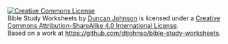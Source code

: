 [![Creative Commons
License](https://i.creativecommons.org/l/by-sa/4.0/88x31.png)](http://creativecommons.org/licenses/by-sa/4.0/)\
<span dct="http://purl.org/dc/terms/" property="dct:title">Bible Study
Worksheets</span> by [Duncan Johnson](http://duncanjohnson.ca/) is
licensed under a [Creative Commons Attribution-ShareAlike 4.0
International License](http://creativecommons.org/licenses/by-sa/4.0/).\
Based on a work at <https://github.com/dtjohnso/bible-study-worksheets>.
